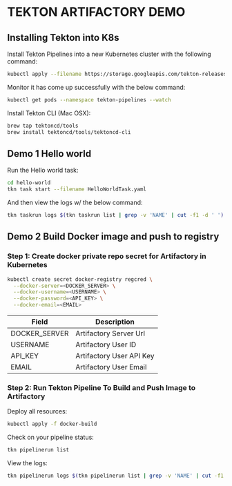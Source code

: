 # TEKTON ARTIFACTORY DEMO

## Installing Tekton into K8s

Install Tekton Pipelines into a new Kubernetes cluster with the following command:

````bash
kubectl apply --filename https://storage.googleapis.com/tekton-releases/pipeline/previous/v0.11.1/release.yaml
````

Monitor it has come up successfully with the below command:

````bash
kubectl get pods --namespace tekton-pipelines --watch  
````

Install Tekton CLI (Mac OSX):

````bash
brew tap tektoncd/tools   
brew install tektoncd/tools/tektoncd-cli
````

## Demo 1 Hello world

Run the Hello world task:

````bash
cd hello-world 
tkn task start --filename HelloWorldTask.yaml
````

And then view the logs w/ the below command:

````bash
tkn taskrun logs $(tkn taskrun list | grep -v 'NAME' | cut -f1 -d ' ') -f -n default
````

## Demo 2 Build Docker image and push to registry

### Step 1: Create docker private repo secret for Artifactory in Kubernetes

````bash
kubectl create secret docker-registry regcred \
  --docker-server=<DOCKER_SERVER> \
  --docker-username=<USERNAME> \
  --docker-password=<API_KEY> \
  --docker-email=<EMAIL>
````


| Field         | Description             |
----------------|-------------------------|
| DOCKER_SERVER | Artifactory Server Url  |
| USERNAME      | Artifactory User ID     |
| API_KEY       | Artifactory User API Key|
| EMAIL         | Artifactory User Email  |


### Step 2: Run Tekton Pipeline To Build and Push Image to Artifactory

Deploy all resources:
````bash
kubectl apply -f docker-build
````

Check on your pipeline status:
````bash
tkn pipelinerun list
````

View the logs:
````bash
tkn pipelinerun logs $(tkn pipelinerun list | grep -v 'NAME' | cut -f1 -d ' ') -f -n default
````


